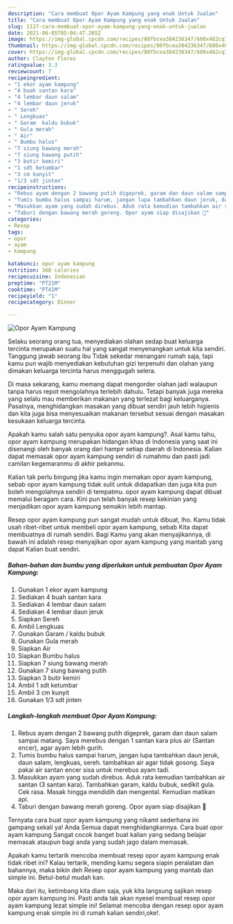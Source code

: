 ```yaml
---
description: "Cara membuat Opor Ayam Kampung yang enak Untuk Jualan"
title: "Cara membuat Opor Ayam Kampung yang enak Untuk Jualan"
slug: 1127-cara-membuat-opor-ayam-kampung-yang-enak-untuk-jualan
date: 2021-06-05T05:04:47.265Z
image: https://img-global.cpcdn.com/recipes/80fbcea384236347/680x482cq70/opor-ayam-kampung-foto-resep-utama.jpg
thumbnail: https://img-global.cpcdn.com/recipes/80fbcea384236347/680x482cq70/opor-ayam-kampung-foto-resep-utama.jpg
cover: https://img-global.cpcdn.com/recipes/80fbcea384236347/680x482cq70/opor-ayam-kampung-foto-resep-utama.jpg
author: Clayton Flores
ratingvalue: 3.3
reviewcount: 7
recipeingredient:
- "1 ekor ayam kampung"
- "4 buah santan kara"
- "4 lembar daun salam"
- "4 lembar daun jeruk"
- " Sereh"
- " Lengkuas"
- " Garam  kaldu bubuk"
- " Gula merah"
- " Air"
- " Bumbu halus"
- "7 siung bawang merah"
- "7 siung bawang putih"
- "3 butir kemiri"
- "1 sdt ketumbar"
- "3 cm kunyit"
- "1/3 sdt jinten"
recipeinstructions:
- "Rebus ayam dengan 2 bawang putih digeprek, garam dan daun salam sampai matang. Saya merebus dengan 1 santan kara plus air (Santan encer), agar ayam lebih gurih."
- "Tumis bumbu halus sampai harum, jangan lupa tambahkan daun jeruk, daun salam, lengkuas, sereh. tambahkan air agar tidak gosong. Saya pakai air santan encer sisa untuk merebus ayam tadi."
- "Masukkan ayam yang sudah direbus. Aduk rata kemudian tambahkan air santan (3 santan kara). Tambahkan garam, kaldu bubuk, sedikit gula. Cek rasa. Masak hingga mendidih dan mengental. Kemudian matikan api."
- "Taburi dengan bawang merah goreng. Opor ayam siap disajikan 🥰"
categories:
- Resep
tags:
- opor
- ayam
- kampung

katakunci: opor ayam kampung 
nutrition: 168 calories
recipecuisine: Indonesian
preptime: "PT21M"
cooktime: "PT41M"
recipeyield: "1"
recipecategory: Dinner

---
```



![Opor Ayam Kampung](https://img-global.cpcdn.com/recipes/80fbcea384236347/680x482cq70/opor-ayam-kampung-foto-resep-utama.jpg)

Selaku seorang orang tua, menyediakan olahan sedap buat keluarga tercinta merupakan suatu hal yang sangat menyenangkan untuk kita sendiri. Tanggung jawab seorang ibu Tidak sekedar menangani rumah saja, tapi kamu pun wajib menyediakan kebutuhan gizi terpenuhi dan olahan yang dimakan keluarga tercinta harus menggugah selera.

Di masa  sekarang, kamu memang dapat mengorder olahan jadi walaupun tanpa harus repot mengolahnya terlebih dahulu. Tetapi banyak juga mereka yang selalu mau memberikan makanan yang terlezat bagi keluarganya. Pasalnya, menghidangkan masakan yang dibuat sendiri jauh lebih higienis dan kita juga bisa menyesuaikan makanan tersebut sesuai dengan masakan kesukaan keluarga tercinta. 



Apakah kamu salah satu penyuka opor ayam kampung?. Asal kamu tahu, opor ayam kampung merupakan hidangan khas di Indonesia yang saat ini disenangi oleh banyak orang dari hampir setiap daerah di Indonesia. Kalian dapat memasak opor ayam kampung sendiri di rumahmu dan pasti jadi camilan kegemaranmu di akhir pekanmu.

Kalian tak perlu bingung jika kamu ingin memakan opor ayam kampung, sebab opor ayam kampung tidak sulit untuk didapatkan dan juga kita pun boleh mengolahnya sendiri di tempatmu. opor ayam kampung dapat dibuat memalui beragam cara. Kini pun telah banyak resep kekinian yang menjadikan opor ayam kampung semakin lebih mantap.

Resep opor ayam kampung pun sangat mudah untuk dibuat, lho. Kamu tidak usah ribet-ribet untuk membeli opor ayam kampung, sebab Kita dapat membuatnya di rumah sendiri. Bagi Kamu yang akan menyajikannya, di bawah ini adalah resep menyajikan opor ayam kampung yang mantab yang dapat Kalian buat sendiri.

<!--inarticleads1-->

##### Bahan-bahan dan bumbu yang diperlukan untuk pembuatan Opor Ayam Kampung:

1. Gunakan 1 ekor ayam kampung
1. Sediakan 4 buah santan kara
1. Sediakan 4 lembar daun salam
1. Sediakan 4 lembar daun jeruk
1. Siapkan  Sereh
1. Ambil  Lengkuas
1. Gunakan  Garam / kaldu bubuk
1. Gunakan  Gula merah
1. Siapkan  Air
1. Siapkan  Bumbu halus
1. Siapkan 7 siung bawang merah
1. Gunakan 7 siung bawang putih
1. Siapkan 3 butir kemiri
1. Ambil 1 sdt ketumbar
1. Ambil 3 cm kunyit
1. Gunakan 1/3 sdt jinten




<!--inarticleads2-->

##### Langkah-langkah membuat Opor Ayam Kampung:

1. Rebus ayam dengan 2 bawang putih digeprek, garam dan daun salam sampai matang. Saya merebus dengan 1 santan kara plus air (Santan encer), agar ayam lebih gurih.
1. Tumis bumbu halus sampai harum, jangan lupa tambahkan daun jeruk, daun salam, lengkuas, sereh. tambahkan air agar tidak gosong. Saya pakai air santan encer sisa untuk merebus ayam tadi.
1. Masukkan ayam yang sudah direbus. Aduk rata kemudian tambahkan air santan (3 santan kara). Tambahkan garam, kaldu bubuk, sedikit gula. Cek rasa. Masak hingga mendidih dan mengental. Kemudian matikan api.
1. Taburi dengan bawang merah goreng. Opor ayam siap disajikan 🥰




Ternyata cara buat opor ayam kampung yang nikamt sederhana ini gampang sekali ya! Anda Semua dapat menghidangkannya. Cara buat opor ayam kampung Sangat cocok banget buat kalian yang sedang belajar memasak ataupun bagi anda yang sudah jago dalam memasak.

Apakah kamu tertarik mencoba membuat resep opor ayam kampung enak tidak ribet ini? Kalau tertarik, mending kamu segera siapin peralatan dan bahannya, maka bikin deh Resep opor ayam kampung yang mantab dan simple ini. Betul-betul mudah kan. 

Maka dari itu, ketimbang kita diam saja, yuk kita langsung sajikan resep opor ayam kampung ini. Pasti anda tak akan nyesel membuat resep opor ayam kampung lezat simple ini! Selamat mencoba dengan resep opor ayam kampung enak simple ini di rumah kalian sendiri,oke!.


